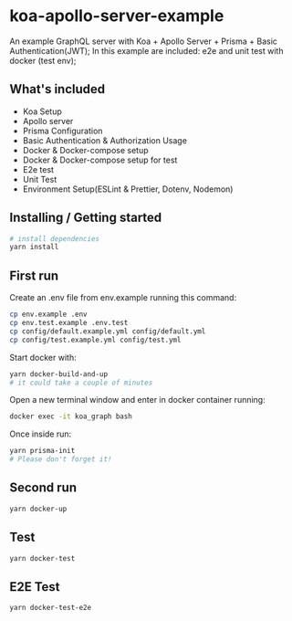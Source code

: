 # koa-apollo-server-example
An example GraphQL server with Koa + Apollo Server + Prisma + Basic Authentication(JWT);
In this example are included: e2e and unit test with docker (test env);

## What's included
- Koa Setup
- Apollo server
- Prisma Configuration
- Basic Authentication & Authorization Usage
- Docker & Docker-compose setup
- Docker & Docker-compose setup for test
- E2e test
- Unit Test
- Environment Setup(ESLint & Prettier, Dotenv, Nodemon)

## Installing / Getting started
``` bash
# install dependencies
yarn install
```

##  First run

Create an .env file from env.example running this command:
``` bash
cp env.example .env
cp env.test.example .env.test
cp config/default.example.yml config/default.yml
cp config/test.example.yml config/test.yml
```

Start docker with:
``` bash
yarn docker-build-and-up
# it could take a couple of minutes
```

Open a new terminal window and enter in docker container running:
``` bash
docker exec -it koa_graph bash
```

Once inside run:
``` bash
yarn prisma-init
# Please don't forget it!
```

## Second run
``` bash
yarn docker-up
```

## Test
``` bash
yarn docker-test
```

## E2E Test
``` bash
yarn docker-test-e2e
```
